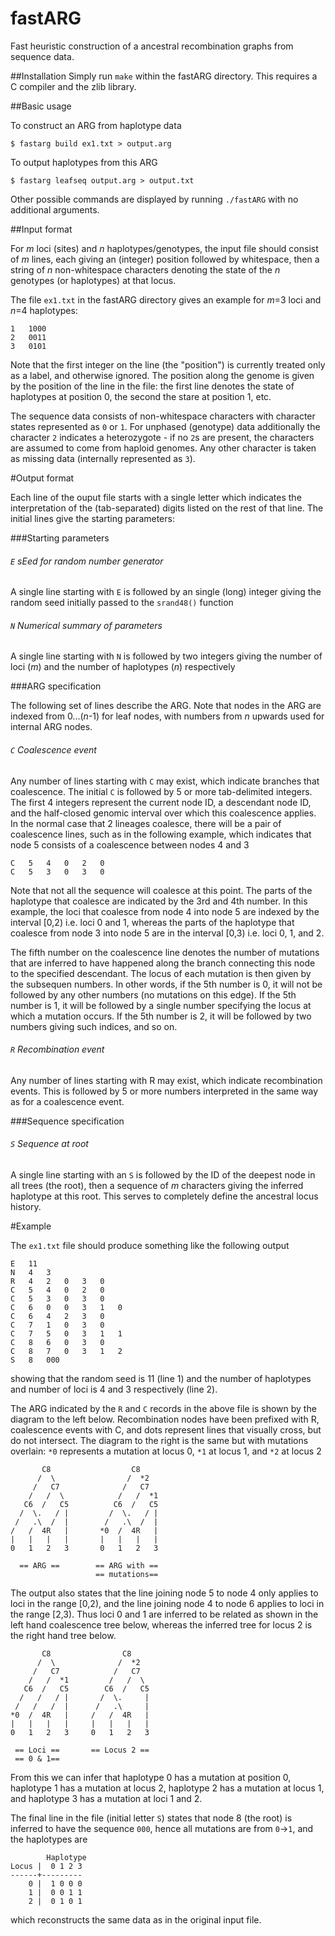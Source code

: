 # fastARG
Fast heuristic construction of a ancestral recombination graphs from sequence data. 

##Installation
Simply run `make` within the fastARG directory. This requires a C compiler and the zlib library.


##Basic usage

To construct an ARG from haplotype data

	$ fastarg build ex1.txt > output.arg

To output haplotypes from this ARG

	$ fastarg leafseq output.arg > output.txt

Other possible commands are displayed by running `./fastARG` with no additional arguments.

##Input format

For _m_ loci (sites) and _n_ haplotypes/genotypes, the input file should consist of _m_ lines, each giving an (integer) position followed by whitespace, then a string of _n_ non-whitespace characters denoting the state of the _n_ genotypes (or haplotypes) at that locus.

The file `ex1.txt` in the fastARG directory gives an example for _m_=3 loci and _n_=4 haplotypes:

```
1	1000
2	0011
3	0101
```

Note that the first integer on the line (the "position") is currently treated only as a label, and otherwise ignored. The position along the genome is given by the position of the line in the file: the first line denotes the state of haplotypes at position 0, the second the stare at position 1, etc. 

The sequence data consists of non-whitespace characters with character states represented as `0` or `1`. For unphased (genotype) data additionally the character `2` indicates a heterozygote - if no `2`s are present, the characters are assumed to come from haploid genomes. Any other character is taken as missing data (internally represented as `3`).


#Output format

Each line of the ouput file starts with a single letter which indicates the interpretation of the (tab-separated) digits listed on the rest of that line. The initial lines give the starting parameters:

###Starting parameters

###### `E` sEed for random number generator
A single line starting with `E` is followed by an single (long) integer giving the random seed initially passed to the `srand48()` function
   
######  `N` Numerical summary of parameters
A single line starting with `N` is followed by two integers giving the number of loci (_m_) and the number of haplotypes (_n_) respectively

###ARG specification

The following set of lines describe the ARG. Note that nodes in the ARG are indexed from 0...(_n_-1) for leaf nodes, with numbers from _n_ upwards used for internal ARG nodes.

###### `C` Coalescence event
Any number of lines starting with `C` may exist, which indicate branches that coalescence. The initial `C` is followed by 5 or more tab-delimited integers. The first 4 integers represent the current node ID, a descendant node ID, and the half-closed genomic interval over which this coalescence applies. In the normal case that 2 lineages coalesce, there will be a pair of coalescence lines, such as in the following example, which indicates that node 5 consists of a coalescence between nodes 4 and 3

```
C	5	4	0	2	0
C	5	3	0	3	0
```

Note that not all the sequence will coalesce at this point. The parts of the haplotype that coalesce are indicated by the 3rd and 4th number. In this example, the loci that coalesce from node 4 into node 5 are indexed by the interval [0,2) i.e. loci 0 and 1, whereas the parts of the haplotype that coalesce from node 3 into node 5 are in the interval [0,3) i.e. loci 0, 1, and 2.

The fifth number on the coalescence line denotes the number of mutations that are inferred to have happened along the branch connecting this node to the specified descendant. The locus of each mutation is then given by the subsequen numbers. In other words, if the 5th number is 0, it will not be followed by any other numbers (no mutations on this edge). If the 5th number is 1, it will be followed by a single number specifying the locus at which a mutation occurs. If the 5th number is 2, it will be followed by two numbers giving such indices, and so on. 

###### `R` Recombination event
Any number of lines starting with R may exist, which indicate recombination events. This is followed by 5 or more numbers interpreted in the same way as for a coalescence event.

###Sequence specification

###### `S` Sequence at root

A single line starting with an `S` is followed by the ID of the deepest node in all trees (the root), then a sequence of _m_ characters giving the inferred haplotype at this root. This serves to completely define the ancestral locus history.

#Example

The `ex1.txt` file should produce something like the following output

```
E	11
N	4	3
R	4	2	0	3	0
C	5	4	0	2	0
C	5	3	0	3	0
C	6	0	0	3	1	0
C	6	4	2	3	0
C	7	1	0	3	0
C	7	5	0	3	1	1
C	8	6	0	3	0
C	8	7	0	3	1	2
S	8	000
```

showing that the random seed is 11 (line 1) and the number of haplotypes and number of loci is 4 and 3 respectively (line 2).

The ARG indicated by the `R` and `C` records in the above file is shown by the diagram to the left below. Recombination nodes have been prefixed with R, coalescence events with C, and dots represent lines that visually cross, but do not intersect. The diagram to the right is the same but with mutations overlain: `*0` represents a mutation at locus 0, `*1` at locus 1, and `*2` at locus 2

```
       C8                  C8    
      /  \                /  *2   
     /   C7              /   C7  
    /   /  \            /   /  *1 
   C6  /   C5          C6  /   C5
  /  \.   / |         /  \.   / |
 /   .\  /  |        /   .\  /  |
/   /  4R   |       *0  /  4R   |
|   |   |   |       |   |   |   |
0   1   2   3       0   1   2   3

  == ARG ==        == ARG with ==
                   == mutations==
```
The output also states that the line joining node 5 to node 4 only applies to loci in the range [0,2), and the line joining node 4 to node 6 applies to loci in the range [2,3). Thus loci 0 and 1 are inferred to be related as shown in the left hand coalescence tree below, whereas the inferred tree for locus 2 is the right hand tree below.

```  
       C8                C8     
      /  \              /  *2    
     /   C7            /   C7   
    /   /  *1         /   /  \  
   C6  /   C5        C6  /   C5 
  /   /   / |       /  \.     | 
 /   /   /  |      /   .\     | 
*0  /  4R   |     /   /  4R   | 
|   |   |   |     |   |   |   | 
0   1   2   3     0   1   2   3 

 == Loci ==       == Locus 2 ==
 == 0 & 1==
```
From this we can infer that haplotype 0 has a mutation at position 0, haplotype 1 has a mutation at locus 2, haplotype 2 has a mutation at locus 1, and haplotype 3 has a mutation at loci 1 and 2.

The final line in the file (initial letter `S`) states that node 8 (the root) is inferred to have the sequence `000`, hence all mutations are from `0`→`1`, and the haplotypes are

```
        Haplotype
Locus |  0 1 2 3
------+---------
    0 |  1 0 0 0
    1 |  0 0 1 1
    2 |  0 1 0 1
```
which reconstructs the same data as in the original input file.
